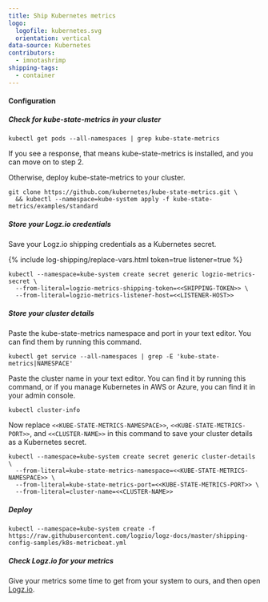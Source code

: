 ```yaml
---
title: Ship Kubernetes metrics
logo:
  logofile: kubernetes.svg
  orientation: vertical
data-source: Kubernetes
contributors:
  - imnotashrimp
shipping-tags:
  - container
---
```


#### Configuration

<div class="tasklist">

##### Check for kube-state-metrics in your cluster

```shell
kubectl get pods --all-namespaces | grep kube-state-metrics
```

If you see a response,
that means kube-state-metrics is installed,
and you can move on to step 2.

Otherwise, deploy kube-state-metrics to your cluster.

```shell
git clone https://github.com/kubernetes/kube-state-metrics.git \
  && kubectl --namespace=kube-system apply -f kube-state-metrics/examples/standard
```

##### Store your Logz.io credentials

Save your Logz.io shipping credentials as a Kubernetes secret.

{% include log-shipping/replace-vars.html token=true listener=true %}

```shell
kubectl --namespace=kube-system create secret generic logzio-metrics-secret \
  --from-literal=logzio-metrics-shipping-token=<<SHIPPING-TOKEN>> \
  --from-literal=logzio-metrics-listener-host=<<LISTENER-HOST>>
```

##### Store your cluster details

Paste the kube-state-metrics namespace and port in your text editor.
You can find them by running this command.

```shell
kubectl get service --all-namespaces | grep -E 'kube-state-metrics|NAMESPACE'
```

Paste the cluster name in your text editor.
You can find it by running this command,
or if you manage Kubernetes in AWS or Azure,
you can find it in your admin console.

```shell
kubectl cluster-info
```

Now replace `<<KUBE-STATE-METRICS-NAMESPACE>>`, `<<KUBE-STATE-METRICS-PORT>>`, and `<<CLUSTER-NAME>>` in this command to save your cluster details as a Kubernetes secret.

```shell
kubectl --namespace=kube-system create secret generic cluster-details \
  --from-literal=kube-state-metrics-namespace=<<KUBE-STATE-METRICS-NAMESPACE>> \
  --from-literal=kube-state-metrics-port=<<KUBE-STATE-METRICS-PORT>> \
  --from-literal=cluster-name=<<CLUSTER-NAME>>
```

##### Deploy

```shell
kubectl --namespace=kube-system create -f https://raw.githubusercontent.com/logzio/logz-docs/master/shipping-config-samples/k8s-metricbeat.yml
```

##### Check Logz.io for your metrics

Give your metrics some time to get from your system to ours,
and then open [Logz.io](https://app.logz.io/).

</div>
